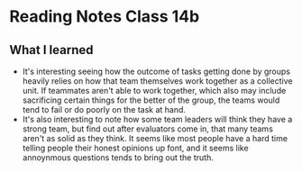 # Reading Notes Class 14b

## What I learned

- It's interesting seeing how the outcome of tasks getting done by groups heavily relies on how that team themselves work together as a collective unit.
If teammates aren't able to work together, which also may include sacrificing certain things for the better of the group, the teams would tend to fail or do poorly on the task at hand.
 - It's also interesting to note how some team leaders will think they have a strong team, but find out after evaluators come in, that many teams aren't as solid as they think.
It seems like most people have a hard time telling people their honest opinions up font, and it seems like annoynmous questions tends to bring out the truth.
